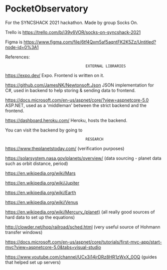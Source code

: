 # PocketObservatory
For the SYNCSHACK 2021 hackathon. Made by group Socks On.

Trello is https://trello.com/b/i39y6VOR/socks-on-syncshack-2021

Figma is https://www.figma.com/file/6tf4Qxm5af5aqntFK2K5Zz/Untitled?node-id=0%3A1

References:

										EXTERNAL LIBRARIES
https://expo.dev/							Expo. Frontend is written on it.

https://github.com/JamesNK/Newtonsoft.Json				JSON implementation for C#, used in backend to help storing & sending data to frontend.

https://docs.microsoft.com/en-us/aspnet/core/?view=aspnetcore-5.0	ASP.NET, used as a 'middleman' between the strict backend and the frontend.

https://dashboard.heroku.com/						Heroku, hosts the backend.

You can visit the backend by going to 


										RESEARCH
https://www.theplanetstoday.com/ 					(verification purposes)

https://solarsystem.nasa.gov/planets/overview/ 				(data sourcing - planet data such as orbit distance, period)

https://en.wikipedia.org/wiki/Mars

https://en.wikipedia.org/wiki/Jupiter

https://en.wikipedia.org/wiki/Earth

https://en.wikipedia.org/wiki/Venus

https://en.wikipedia.org/wiki/Mercury_(planet)				(all really good sources of hard data to set up the equations)

http://clowder.net/hop/railroad/sched.html				(very useful source of Hohmann transfer windows)

https://docs.microsoft.com/en-us/aspnet/core/tutorials/first-mvc-app/start-mvc?view=aspnetcore-5.0&tabs=visual-studio
								
https://www.youtube.com/channel/UCx3i14jrDRz8HR1zWxX_0OQ		(guides that helped set up servers)


